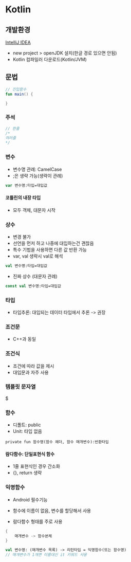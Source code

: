 # Kotlin



## 개발환경

[IntelliJ IDEA](https://www.jetbrains.com/)

- new project > openJDK 설치(한글 경로 있으면 안됨)
- Kotlin 컴파일러 다운로드(Kotlin/JVM)



## 문법

```kotlin
// 진입함수
fun main() {

}
```



### 주석

```kotlin
// 한줄
/*
여러줄
*/
```



### 변수

- 변수명 관례: CamelCase
- ;은 생략 가능(생략이 관례)

```kotlin
var 변수명:타입=대입값
```

#### 코틀린의 내장 타입

- 모두 객체, 대문자 시작

### 상수

- 변경 불가
- 선언을 먼저 하고 나중에 대입하는건 괜찮음
- 특수 기법을 사용하면 다른 값 반환 가능
- var, val 생략시 val로 해석

```kotlin
val 변수명:타입=대입값
```

- 진짜 상수 (대문자 관례)

```kotlin
const val 변수명:타입=대입값
```

### 타입

- 타입추론: 대입되는 데이터 타입에서 추론 -> 권장



### 조건문

- C++과 동일

### 조건식

- 조건에 따라 값을 제시
- 대입문과 자주 사용



### 템플릿 문자열

$



### 함수

- 디폴트: public
- Unit: 타입 없음

```
private fun 함수명(함수 헤더, 함수 매개변수):반환타입
```

#### 람다함수: 단일표현식 함수

- 1줄 표현식인 경우 간소화
- {}, return 생략



### 익명함수

- Android 필수기능

- 함수에 이름이 없음, 변수를 할당해서 사용
- 람다함수 형태를 주로 사용

```kotlin
{
    매개변수 -> 함수본체
}
```

```kotlin
val 변수명: (매개변수 목록) -> 리턴타입 = 익명함수(또는 함수명)
// 매개변수가 1개면 이름대신 it 키워드 사용
```













